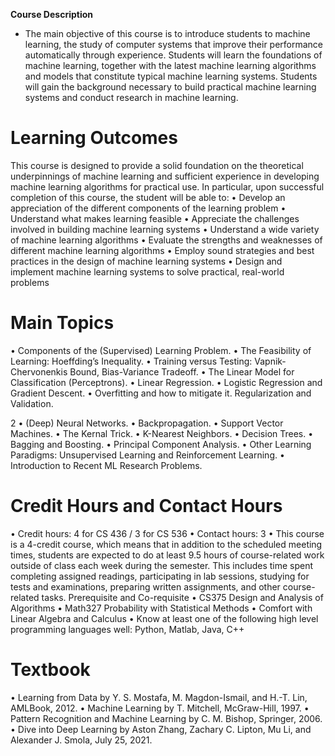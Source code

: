 **Course Description**

* The main objective of this course is to introduce students to machine learning, the study of
computer systems that improve their performance automatically through experience. Students
will learn the foundations of machine learning, together with the latest machine learning
algorithms and models that constitute typical machine learning systems. Students will gain the
background necessary to build practical machine learning systems and conduct research in
machine learning.

# Learning Outcomes

This course is designed to provide a solid foundation on the theoretical underpinnings of
machine learning and sufficient experience in developing machine learning algorithms for
practical use. In particular, upon successful completion of this course, 
the student will be able to:
• Develop an appreciation of the different components of the learning problem
• Understand what makes learning feasible
• Appreciate the challenges involved in building machine learning systems
• Understand a wide variety of machine learning algorithms
• Evaluate the strengths and weaknesses of different machine learning algorithms
• Employ sound strategies and best practices in the design of machine learning systems
• Design and implement machine learning systems to solve practical, real-world problems

# Main Topics

• Components of the (Supervised) Learning Problem.
• The Feasibility of Learning: Hoeffding’s Inequality.
• Training versus Testing: Vapnik-Chervonenkis Bound, Bias-Variance Tradeoff.
• The Linear Model for Classification (Perceptrons).
• Linear Regression.
• Logistic Regression and Gradient Descent.
• Overfitting and how to mitigate it. Regularization and Validation.

2
• (Deep) Neural Networks.
• Backpropagation.
• Support Vector Machines.
• The Kernal Trick.
• K-Nearest Neighbors.
• Decision Trees.
• Bagging and Boosting.
• Principal Component Analysis.
• Other Learning Paradigms: Unsupervised Learning and Reinforcement Learning.
• Introduction to Recent ML Research Problems.

# Credit Hours and Contact Hours
• Credit hours: 4 for CS 436 / 3 for CS 536
• Contact hours: 3
• This course is a 4-credit course, which means that in addition to the scheduled meeting
times, students are expected to do at least 9.5 hours of course-related work outside of
class each week during the semester. This includes time spent completing assigned
readings, participating in lab sessions, studying for tests and examinations, preparing
written assignments, and other course-related tasks.
Prerequisite and Co-requisite
• CS375 Design and Analysis of Algorithms
• Math327 Probability with Statistical Methods
• Comfort with Linear Algebra and Calculus
• Know at least one of the following high level programming languages well: Python,
Matlab, Java, C++

# Textbook
• Learning from Data by Y. S. Mostafa, M. Magdon-Ismail, and H.-T. Lin, AMLBook,
2012.
• Machine Learning by T. Mitchell, McGraw-Hill, 1997.
• Pattern Recognition and Machine Learning by C. M. Bishop, Springer, 2006.
• Dive into Deep Learning by Aston Zhang, Zachary C. Lipton, Mu Li, and Alexander J.
Smola, July 25, 2021.
